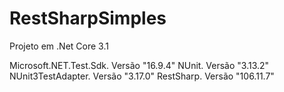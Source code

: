 # RestSharpSimples

Projeto em .Net Core 3.1

Microsoft.NET.Test.Sdk. Versão "16.9.4"
NUnit. Versão "3.13.2"
NUnit3TestAdapter. Versão "3.17.0"
RestSharp. Versão "106.11.7"
